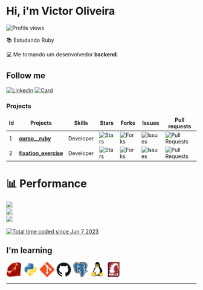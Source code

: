 # Hi, i'm Victor Oliveira



<p align="left"> <img src="https://komarev.com/ghpvc/?username=Juliasil&color=yellow" alt="Profile views" /> </p>

:books: Estudando Ruby

:computer: Me tornando um desenvolvedor **backend**.

## Follow me

<div>

[![Linkedin](https://img.shields.io/badge/Victor_Oliveira-%230077B5.svg?&logo=Linkedin&logoColor=white)](https://www.linkedin.com/in/victor-oliveira-785116195/) 
[![Card](https://img.shields.io/badge/Repositório-%230077B5.svg?&logo=github&logoColor=black&color=B8B8B8)](https://github.com/victoroliveira59?tab=repositories)

<h3>Projects</h3>
<table>
    <thead align="center">
        <tr border: none;>
            <td><b>Id</b></td>
	        <td><b>Projects</b></td>
	        <td><b>Skills</b></td>
            <td><b>Stars</b></td>
            <td><b>Forks</b></td>
            <td><b>Issues</b></td>
            <td><b>Pull requests</b></td>
        </tr>
    </thead>
    <tbody>
	<tr>
		<td>1</td>
            	<td><a href="https://github.com/victoroliveira59/curso__ruby"><b>curso__ruby</b></a></td>
		<td>Developer</td>
            	<td><img alt="Stars" src="https://img.shields.io/github/stars/victoroliveira59/curso__ruby" /></td>
            	<td><img alt="Forks" src="https://img.shields.io/github/forks/victoroliveira59/curso__ruby" /></td>
            	<td><img alt="Issues" src="https://img.shields.io/github/issues/victoroliveira59/curso__ruby" /></td>
            	<td><img alt="Pull Requests" src="https://img.shields.io/github/issues-pr/victoroliveira59/curso__ruby" /></td>
        </tr>
	 <tr>
		<td>2</td>
            	<td><a href="https://github.com/victoroliveira59/fixation_exercise"><b>fixation_exercise</b></a></td>
		<td>Developer</td>
            	<td><img alt="Stars" src="https://img.shields.io/github/stars/victoroliveira59/fixation_exercise" /></td>
            	<td><img alt="Forks" src="https://img.shields.io/github/forks/victoroliveira59/fixation_exercise" /></td>
            	<td><img alt="Issues" src="https://img.shields.io/github/issues/victoroliveira59/fixation_exercise" /></td>
            	<td><img alt="Pull Requests" src="https://img.shields.io/github/issues-pr/victoroliveira59/fixation_exercise" /></td>
        </tr>
    </tbody>
</table>



 
# 📊 Performance 
![](https://github-readme-stats.vercel.app/api?username=victorliveira59&theme=blue-green&hide_border=true&include_all_commits=true&count_private=true)<br/>
![](https://github-readme-streak-stats.herokuapp.com/?user=victoroliveira59&theme=blue-green&hide_border=true)<br/>
![](https://github-readme-stats.vercel.app/api/top-langs/?username=victoroliveira59&theme=blue-green&hide_border=true&include_all_commits=true&count_private=true&layout=compact)

<a href="https://wakatime.com/@7c9ca4f0-00a0-4a46-a2d3-9cdaf1def02e"><img src="https://wakatime.com/badge/user/7c9ca4f0-00a0-4a46-a2d3-9cdaf1def02e.svg" alt="Total time coded since Jun 7 2023" /></a>

## I'm learning

<a href="https://stackshare.io/ruby" target="_blank"><img src="https://github.com/devicons/devicon/raw/master/icons/ruby/ruby-original.svg" alt="ruby" width="40" height="40" /></a>
<a href="https://stackshare.io/python" target="_blank"><img src="https://github.com/devicons/devicon/raw/master/icons/python/python-original.svg" alt="python" width="40" height="40" /></a> 
<a href="https://stackshare.io/git" target="_blank"><img src="https://github.com/devicons/devicon/raw/master/icons/git/git-original.svg" alt="git" width="40" height="40" /></a> 
<a href="https://stackshare.io/github" target="_blank"><img src="https://github.com/devicons/devicon/raw/master/icons/github/github-original.svg" alt="github" width="40" height="40" /></a> 
<a href="https://stackshare.io/postgresql" target="_blank"><img src="https://github.com/devicons/devicon/raw/master/icons/postgresql/postgresql-original.svg" alt="postgresql" width="40" height="40" /></a> 
<a href="https://stackshare.io/linux" target="_blank"><img src="https://github.com/devicons/devicon/raw/master/icons/linux/linux-original.svg" alt="linux" width="40" height="40" /></a> 
<a href="https://stackshare.io/rails" target="_blank"><img src="https://github.com/devicons/devicon/raw/master/icons/rails/rails-original-wordmark.svg" alt="rails" width="40" height="40" /></a>


</p>
<hr>
</div>
